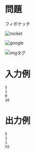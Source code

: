 # 問題
フィボナッチ

![rocket](img/Caterpie-poke/TestProblem/002/rocket.png)

![google](https://www.google.co.jp/images/branding/googlelogo/1x/googlelogo_color_272x92dp.png)

<img alt='imgタグ' src="image/rocket.png">

# 入力例
```
5
1
0
10
```

# 出力例
```
5
1
1
55
```

